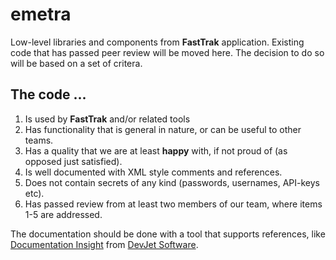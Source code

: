 # emetra
Low-level libraries and components from **FastTrak** application.  Existing code that has passed peer review will be moved here.  The decision to do so will be based on a set of critera.

## The code ...

1. Is used by **FastTrak** and/or related tools
2. Has functionality that is general in nature, or can be useful to other teams.
3. Has a quality that we are at least **happy** with, if not proud of (as opposed just satisfied).
4. Is well documented with XML style comments and references.
5. Does not contain secrets of any kind (passwords, usernames, API-keys etc).
6. Has passed review from at least two members of our team, where items 1-5 are addressed.

The documentation should be done with a tool that supports references, 
like [Documentation Insight](http://www.devjetsoftware.com/products/documentation-insight/ "Documentation Insight") 
from [DevJet Software](http://www.devjetsoftware.com/ "DevJet software").
